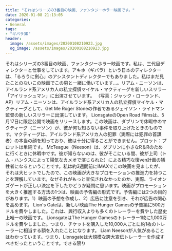 ```yaml
---
title: "それはシリーズの3番目の映画、ファンタジーホラー映画です。"
date: 2020-01-08 21:13:05
categories:
- General
tags:
- "ギバラ3D"
header:
  image: /assets/images/20200108210923.jpg
  og_image: /assets/images/20200108210923.jpg
---
```


それはシリーズの3番目の映画、ファンタジーホラー映画です。私は、三代目ディレクターと仕事をしています。アキホ（ギバラ）という日本のディレクターは、「るろうに剣心」のアシスタントディレクターでもありました。私はまだ見たことのないこの映画でこの男と一緒に働いています…。リアム・ニーソンは、アイルランド系アメリカ人の私立探偵マイケル・マクティーグを新しいスリラー「アイリッシュマン」に出演させています。 （写真：ジャック・ローランド、AP）リアム・ニーソンは、アイルランド系アメリカ人の私立探偵マイケル・マクティーグとして、Get Me Roger Stoneの作者であるジェイソン・ライトマン監督の新しいスリラーに出演しています。 LionsgateのOpen Road Filmsは、5月17日に限定公開で映画をリリースします。この映画は、ダブリンで休暇中のマクティーグ（ニーソン）が、彼が何も知らない事件を取り上げたときのものです。マクティーグは、アイルランド系アメリカ人の犯罪（実際には犯罪の首謀者）の本当の顔を知っており、彼は十分に得ることができません。プロット：プロットは単純です。 McTeague（Neeson）は、ダブリンに小さなR＆Rのために行くときに休暇中です。彼が知らないのは、彼がそこにいる間、彼が上司（トム・ハンクスによって陽気なカメオで演じられた）による精巧な復ven計画の犠牲者になるということです。私は約3週間前にIMAXでこの映画を見ましたが、それは大ヒットでしたので、この映画が大きなプロモーションの推進力を持つことを理解しています。なぜそれがもっと宣伝されなかったのか、実際、ライオンズゲートが正しい決定を下したかどうか疑問に思います。映画がプロモーションを大きく推進する方法の1つは、映画の予告編の形式です。予告編には2つの目的があります。1）映画の予想を作成し、2）広告に注意を引き、それが広告の関心を高めます。 Lion&#39;s Gateは、新しい映画The Hunger Gamesの予告編に500万ドルを費やしました。これは、興行収入よりも多くのトレーラーを費やした歴史上唯一の映画です。 LionsgateはThe Hunger Gamesのトレーラー1枚に1,000万ドルを費やしました。つまり、チケットを購入した10,000人ごとに約1枚のトレーラーに相当する額を入れたことになります。 Liam Neesonが人気があることはわかっています。つまり、Lionsgateは大規模な誇大宣伝トレーラーを作成すべきだったということです。できる限り
